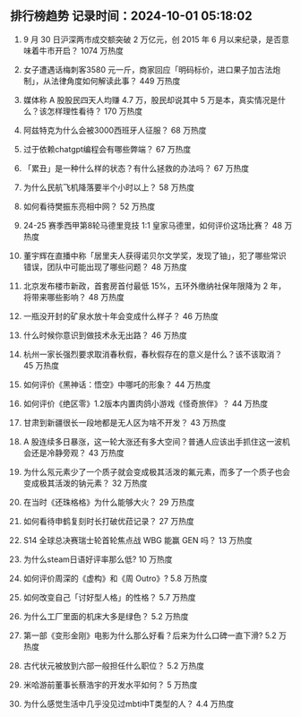 
## 排行榜趋势 记录时间：2024-10-01 05:18:02
  
  1. 9 月 30 日沪深两市成交额突破 2 万亿元，创 2015 年 6 月以来纪录，是否意味着牛市开启？ 1074 万热度
    
  2. 女子遭遇话梅刺客3580 元一斤，商家回应「明码标价，进口果子加古法炮制」，从法律角度如何解读此事？ 449 万热度
    
  3. 媒体称 A 股股民四天人均赚 4.7 万，股民却说其中 5 万是本，真实情况是什么？该怎样理性看待？ 170 万热度
    
  4. 阿兹特克为什么会被3000西班牙人征服？ 68 万热度
    
  5. 过于依赖chatgpt编程会有哪些弊端？ 67 万热度
    
  6. 「累丑」是一种什么样的状态？有什么拯救的办法吗？ 67 万热度
    
  7. 为什么民航飞机降落要半个小时以上？ 58 万热度
    
  8. 如何看待樊振东亮相中网？ 52 万热度
    
  9. 24-25 赛季西甲第8轮马德里竞技 1:1 皇家马德里，如何评价这场比赛？ 48 万热度
    
  10. 董宇辉在直播中称「居里夫人获得诺贝尔文学奖，发现了铀」，犯了哪些常识错误，团队中可能出现了哪些问题？ 48 万热度
    
  11. 北京发布楼市新政，首套房首付最低 15%，五环外缴纳社保年限降为 2 年，将带来哪些影响？ 48 万热度
    
  12. 一瓶没开封的矿泉水放十年会变成什么样子？ 46 万热度
    
  13. 什么时候你意识到做技术永无出路？ 46 万热度
    
  14. 杭州一家长强烈要求取消春秋假，春秋假存在的意义是什么？该不该取消？ 45 万热度
    
  15. 如何评价《黑神话：悟空》中哪吒的形象？ 44 万热度
    
  16. 如何评价《绝区零》1.2版本内置肉鸽小游戏《怪奇旅伴》？ 44 万热度
    
  17. 甘肃到新疆很长一段地都是无人区为啥不开发？ 43 万热度
    
  18. A 股连续多日暴涨，这一轮大涨还有多大空间？普通人应该出手抓住这一波机会还是冷静旁观？ 43 万热度
    
  19. 为什么氖元素少了一个质子就会变成极其活泼的氟元素，而多了一个质子也会变成极其活泼的钠元素？ 32 万热度
    
  20. 在当时《还珠格格》为什么能够大火？ 29 万热度
    
  21. 如何看待申鹤复刻时长打破优菈记录？ 27 万热度
    
  22. S14 全球总决赛瑞士轮首轮焦点战 WBG 能赢 GEN 吗？ 13 万热度
    
  23. 为什么steam日语好评率那么低? 10 万热度
    
  24. 如何评价周深的《虚构》和《周 Outro》? 5.8 万热度
    
  25. 如何改变自己「讨好型人格」的性格？ 5.7 万热度
    
  26. 为什么工厂里面的机床大多是绿色？ 5.2 万热度
    
  27. 第一部《变形金刚》电影为什么那么好看？后来为什么口碑一直下滑? 5.2 万热度
    
  28. 古代状元被放到六部一般担任什么职位？ 5.2 万热度
    
  29. 米哈游前董事长蔡浩宇的开发水平如何？ 5 万热度
    
  30. 为什么感觉生活中几乎没见过mbti中T类型的人？ 4.4 万热度
    